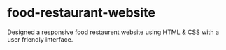 # food-restaurant-website
Designed a responsive food restaurent website using HTML &amp; CSS with a user friendly interface.
